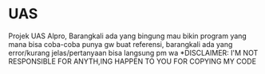 # UAS
Projek UAS Alpro, Barangkali ada yang bingung mau bikin program yang mana bisa coba-coba punya gw buat referensi, barangkali ada yang error/kurang jelas/pertanyaan bisa langsung pm wa
*DISCLAIMER: I'M NOT RESPONSIBLE FOR ANYTH,ING HAPPEN TO YOU FOR COPYING MY CODE
